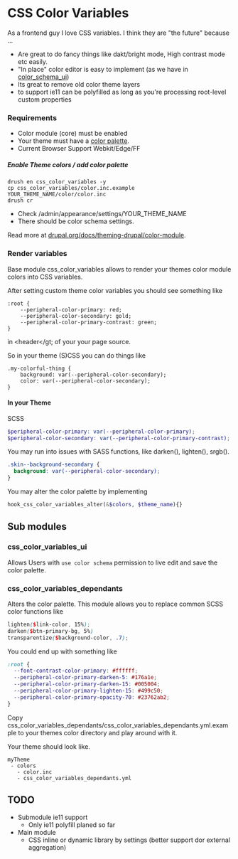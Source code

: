 # CSS Color Variables


As a frontend guy I love CSS variables. I think they are "the future" because ...

* Are great to do fancy things like dakt/bright mode, High contrast mode etc easily.
* "In place" color editor is easy to implement (as we have in [color_schema_ui](https://www.drupal.org/project/color_schema_ui))
* Its great to remove old color theme layers
* to support ie11 can be polyfilled as long as you're processing root-level custom properties

### Requirements

* Color module (core) must be enabled
* Your theme must have a [color palette](https://www.drupal.org/docs/theming-drupal/color-module).
* Current Browser Support Webkit/Edge/FF

##### Enable Theme colors / add color palette

```
drush en css_color_variables -y
cp css_color_variables/color.inc.example YOUR_THEME_NAME/color/color.inc
drush cr
```

* Check /admin/appearance/settings/YOUR_THEME_NAME
* There should be color schema settings.

Read more at [drupal.org/docs/theming-drupal/color-module](https://www.drupal.org/docs/theming-drupal/color-module).

### Render variables

Base module css_color_variables allows to render your themes color module colors into CSS variables.

After setting custom theme color variables you should see something like


```
:root {
    --peripheral-color-primary: red;
    --peripheral-color-secondary: gold;
    --peripheral-color-primary-contrast: green;
}
```

in &lt;header</gt; of your your page source.

So in your theme (S)CSS you can do things like

```
.my-colorful-thing {
    background: var(--peripheral-color-secondary);
    color: var(--peripheral-color-secondary);
}
```

#### In your Theme

SCSS

```SCSS
$peripheral-color-primary: var(--peripheral-color-primary);
$peripheral-color-secondary: var(--peripheral-color-primary-contrast);
```

You may run into issues with SASS functions, like darken(), lighten(), srgb().


```CSS
.skin--background-secondary {
  background: var(--peripheral-color-secondary);
}
```

You may alter the color palette by implementing

```PHP
hook_css_color_variables_alter(&$colors, $theme_name){}
```


## Sub modules

### css_color_variables_ui

Allows Users with `use color schema` permission to live edit and save the color palette.


### css_color_variables_dependants

Alters the color palette. This module allows you to replace common SCSS color functions like

```SCSS
lighten($link-color, 15%);
darken($btn-primary-bg, 5%)
transparentize($background-color, .7);
```

You could end up with something like

```css
:root {
  --font-contrast-color-primary: #ffffff;
  --peripheral-color-primary-darken-5: #176a1e;
  --peripheral-color-primary-darken-15: #005004;
  --peripheral-color-primary-lighten-15: #499c50;
  --peripheral-color-primary-opacity-70: #23762ab2;
}
```

Copy css_color_variables_dependants/css_color_variables_dependants.yml.example to your themes color directory and play around with it.

Your theme should look like.

```
myTheme
 - colors
   - color.inc
   - css_color_variables_dependants.yml
```


## TODO

* Submodule ie11 support
	* Only ie11 polyfill planed so far
* Main module
	* CSS inline or dynamic library by settings (better support dor external aggregation)
